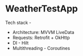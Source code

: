 # WeatherTestApp
Tech stack - 
- Architecture: MVVM LiveData
- Requests: Retrofit + OkHttp
- DI - Hilt
- Multithreading - Coroutines
  
